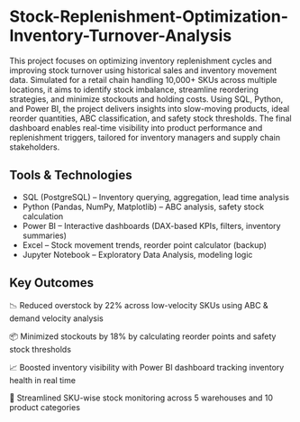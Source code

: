 # Stock-Replenishment-Optimization-Inventory-Turnover-Analysis
This project focuses on optimizing inventory replenishment cycles and improving stock turnover using historical sales and inventory movement data. Simulated for a retail chain handling 10,000+ SKUs across multiple locations, it aims to identify stock imbalance, streamline reordering strategies, and minimize stockouts and holding costs.
Using SQL, Python, and Power BI, the project delivers insights into slow-moving products, ideal reorder quantities, ABC classification, and safety stock thresholds. The final dashboard enables real-time visibility into product performance and replenishment triggers, tailored for inventory managers and supply chain stakeholders.

## Tools & Technologies
- SQL (PostgreSQL) – Inventory querying, aggregation, lead time analysis
- Python (Pandas, NumPy, Matplotlib) – ABC analysis, safety stock calculation
- Power BI – Interactive dashboards (DAX-based KPIs, filters, inventory summaries)
- Excel – Stock movement trends, reorder point calculator (backup)
- Jupyter Notebook – Exploratory Data Analysis, modeling logic

##  Key Outcomes
📉 Reduced overstock by 22% across low-velocity SKUs using ABC & demand velocity analysis

📦 Minimized stockouts by 18% by calculating reorder points and safety stock thresholds

📈 Boosted inventory visibility with Power BI dashboard tracking inventory health in real time

📁 Streamlined SKU-wise stock monitoring across 5 warehouses and 10 product categories
